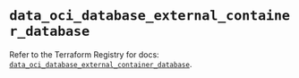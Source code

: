 # `data_oci_database_external_container_database`

Refer to the Terraform Registry for docs: [`data_oci_database_external_container_database`](https://registry.terraform.io/providers/oracle/oci/6.18.0/docs/data-sources/database_external_container_database).
